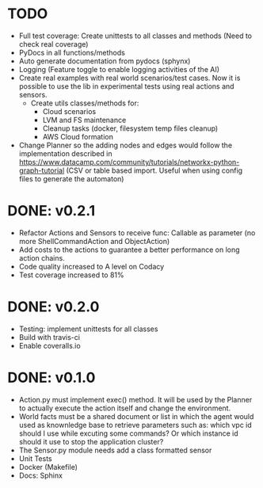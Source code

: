 # TODO

* Full test coverage: Create unittests to all classes and methods (Need to check real coverage)
* PyDocs in all functions/methods
* Auto generate documentation from pydocs (sphynx)
* Logging (Feature toggle to enable logging activities of the AI)
* Create real examples with real world scenarios/test cases. Now it is possible to use the lib in experimental tests using real actions and sensors.
  * Create utils classes/methods for:
    - Cloud scenarios
    - LVM and FS maintenance
    - Cleanup tasks (docker, filesystem temp files cleanup)
    - AWS Cloud formation
* Change Planner so the adding nodes and edges would follow the implementation described in https://www.datacamp.com/community/tutorials/networkx-python-graph-tutorial (CSV or table based import. Useful when using config files to generate the automaton)

# DONE: v0.2.1
* Refactor Actions and Sensors to receive func: Callable as parameter (no more ShellCommandAction and ObjectAction)
* Add costs to the actions to guarantee a better performance on long action chains.
* Code quality increased to A level on Codacy
* Test coverage increased to 81%

# DONE: v0.2.0
* Testing: implement unittests for all classes
* Build with travis-ci
* Enable coveralls.io

# DONE: v0.1.0
* Action.py must implement exec() method. It will be used by the Planner to actually execute the action itself and change the environment.
* World facts must be a shared document or list in which the agent would used as knownledge base to retrieve parameters such as: which vpc id should I use while excuting some commands? Or which instance id should it use to stop the application cluster?
* The Sensor.py module needs add a class formatted sensor
* Unit Tests
* Docker (Makefile)
* Docs: Sphinx
